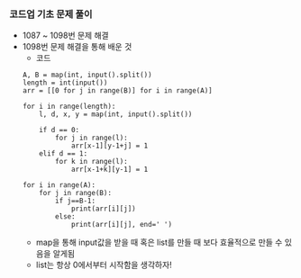 ### 코드업 기초 문제 풀이   
- 1087 ~ 1098번 문제 해결   
- 1098번 문제 해결을 통해 배운 것   
    + 코드   
    ```
    A, B = map(int, input().split())
    length = int(input())
    arr = [[0 for j in range(B)] for i in range(A)]

    for i in range(length):
        l, d, x, y = map(int, input().split())

        if d == 0:
            for j in range(l):
                arr[x-1][y-1+j] = 1
        elif d == 1:
            for k in range(l):
                arr[x-1+k][y-1] = 1

    for i in range(A):
        for j in range(B):
            if j==B-1:
                print(arr[i][j])
            else:
                print(arr[i][j], end=' ')
    ```
    + map을 통해 input값을 받을 때 혹은 list를 만들 때 보다 효율적으로 만들 수 있음을 알게됨   
    + list는 항상 0에서부터 시작함을 생각하자!
